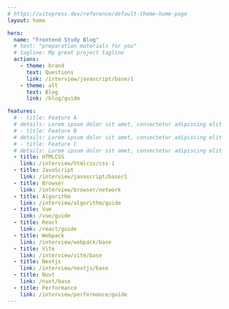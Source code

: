 ```yaml
---
# https://vitepress.dev/reference/default-theme-home-page
layout: home

hero:
  name: "Frontend Study Blog"
  # text: "preparation materials for you"
  # tagline: My great project tagline
  actions:
    - theme: brand
      text: Questions
      link: /interview/javascript/base/1
    - theme: alt
      text: Blog
      link: /blog/guide

features:
  # - title: Feature A
  # details: Lorem ipsum dolor sit amet, consectetur adipiscing elit
  # - title: Feature B
  # details: Lorem ipsum dolor sit amet, consectetur adipiscing elit
  # - title: Feature C
  # details: Lorem ipsum dolor sit amet, consectetur adipiscing elit
  - title: HTMLCSS
    link: /interview/htmlcss/css-1
  - title: JavaScript
    link: /interview/javascript/base/1
  - title: Browser
    link: /interview/browser/network
  - title: Algorithm
    link: /interview/algorithm/guide
  - title: Vue
    link: /vue/guide
  - title: React
    link: /react/guide
  - title: Webpack
    link: /interview/webpack/base
  - title: Vite
    link: /interview/vite/base
  - title: Nextjs
    link: /interview/nextjs/base
  - title: Nuxt
    link: /nuxt/base
  - title: Performance
    link: /interview/performance/guide
---
```

